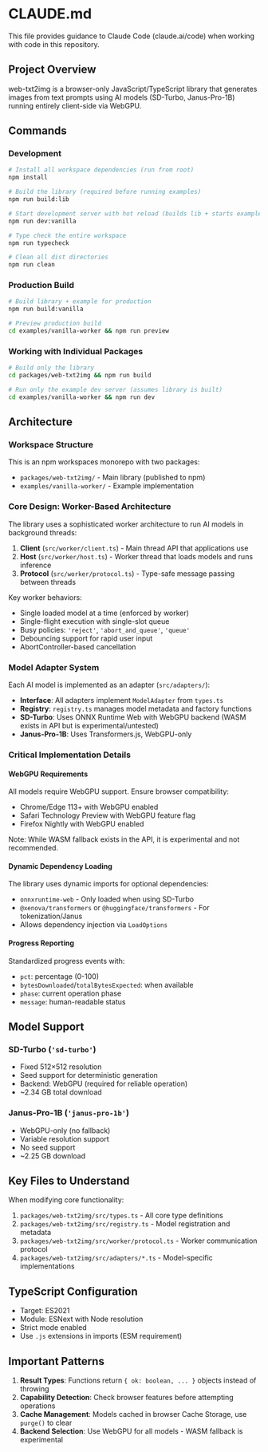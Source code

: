 # CLAUDE.md

This file provides guidance to Claude Code (claude.ai/code) when working with code in this repository.

## Project Overview

web-txt2img is a browser-only JavaScript/TypeScript library that generates images from text prompts using AI models (SD-Turbo, Janus-Pro-1B) running entirely client-side via WebGPU.

## Commands

### Development
```bash
# Install all workspace dependencies (run from root)
npm install

# Build the library (required before running examples)
npm run build:lib

# Start development server with hot reload (builds lib + starts example)
npm run dev:vanilla

# Type check the entire workspace
npm run typecheck

# Clean all dist directories
npm run clean
```

### Production Build
```bash
# Build library + example for production
npm run build:vanilla

# Preview production build
cd examples/vanilla-worker && npm run preview
```

### Working with Individual Packages
```bash
# Build only the library
cd packages/web-txt2img && npm run build

# Run only the example dev server (assumes library is built)
cd examples/vanilla-worker && npm run dev
```

## Architecture

### Workspace Structure
This is an npm workspaces monorepo with two packages:
- `packages/web-txt2img/` - Main library (published to npm)
- `examples/vanilla-worker/` - Example implementation

### Core Design: Worker-Based Architecture

The library uses a sophisticated worker architecture to run AI models in background threads:

1. **Client** (`src/worker/client.ts`) - Main thread API that applications use
2. **Host** (`src/worker/host.ts`) - Worker thread that loads models and runs inference
3. **Protocol** (`src/worker/protocol.ts`) - Type-safe message passing between threads

Key worker behaviors:
- Single loaded model at a time (enforced by worker)
- Single-flight execution with single-slot queue
- Busy policies: `'reject'`, `'abort_and_queue'`, `'queue'`
- Debouncing support for rapid user input
- AbortController-based cancellation

### Model Adapter System

Each AI model is implemented as an adapter (`src/adapters/`):
- **Interface**: All adapters implement `ModelAdapter` from `types.ts`
- **Registry**: `registry.ts` manages model metadata and factory functions
- **SD-Turbo**: Uses ONNX Runtime Web with WebGPU backend (WASM exists in API but is experimental/untested)
- **Janus-Pro-1B**: Uses Transformers.js, WebGPU-only

### Critical Implementation Details

#### WebGPU Requirements
All models require WebGPU support. Ensure browser compatibility:
- Chrome/Edge 113+ with WebGPU enabled
- Safari Technology Preview with WebGPU feature flag
- Firefox Nightly with WebGPU enabled

Note: While WASM fallback exists in the API, it is experimental and not recommended.

#### Dynamic Dependency Loading
The library uses dynamic imports for optional dependencies:
- `onnxruntime-web` - Only loaded when using SD-Turbo
- `@xenova/transformers` or `@huggingface/transformers` - For tokenization/Janus
- Allows dependency injection via `LoadOptions`

#### Progress Reporting
Standardized progress events with:
- `pct`: percentage (0-100)
- `bytesDownloaded`/`totalBytesExpected`: when available
- `phase`: current operation phase
- `message`: human-readable status

## Model Support

### SD-Turbo (`'sd-turbo'`)
- Fixed 512×512 resolution
- Seed support for deterministic generation
- Backend: WebGPU (required for reliable operation)
- ~2.34 GB total download

### Janus-Pro-1B (`'janus-pro-1b'`)
- WebGPU-only (no fallback)
- Variable resolution support
- No seed support
- ~2.25 GB download

## Key Files to Understand

When modifying core functionality:
1. `packages/web-txt2img/src/types.ts` - All core type definitions
2. `packages/web-txt2img/src/registry.ts` - Model registration and metadata
3. `packages/web-txt2img/src/worker/protocol.ts` - Worker communication protocol
4. `packages/web-txt2img/src/adapters/*.ts` - Model-specific implementations

## TypeScript Configuration

- Target: ES2021
- Module: ESNext with Node resolution
- Strict mode enabled
- Use `.js` extensions in imports (ESM requirement)

## Important Patterns

1. **Result Types**: Functions return `{ ok: boolean, ... }` objects instead of throwing
2. **Capability Detection**: Check browser features before attempting operations
3. **Cache Management**: Models cached in browser Cache Storage, use `purge()` to clear
4. **Backend Selection**: Use WebGPU for all models - WASM fallback is experimental
